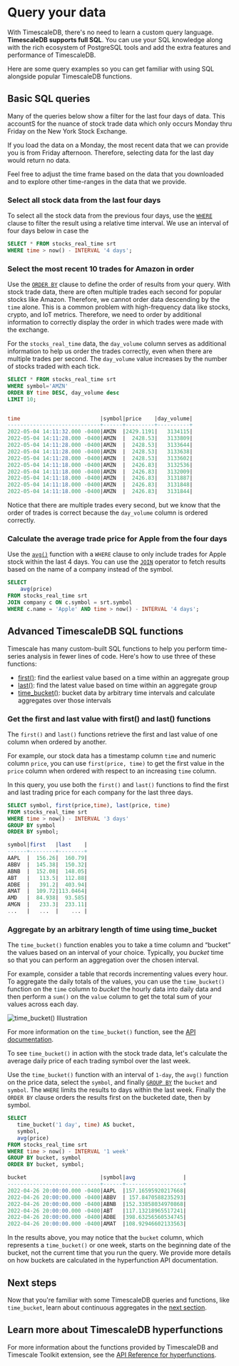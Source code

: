 # Query your data

With TimescaleDB, there's no need to learn a custom query language. **TimescaleDB
supports full SQL**. You can use your SQL knowledge along with the rich 
ecosystem of PostgreSQL tools and add the extra features and performance of
TimescaleDB.

Here are some query examples so you can get familiar with using SQL alongside
popular TimescaleDB functions.

## Basic SQL queries

<highlight type="tip">
Many of the queries below show a filter for the last four days of data. This 
accountS for the nuance of stock trade data which only occurs Monday thru Friday
on the New York Stock Exchange.

If you load the data on a Monday, the most recent data that we can provide you
is from Friday afternoon. Therefore, selecting data for the last day would return
no data.

Feel free to adjust the time frame based on the data that you downloaded and to
explore other time-ranges in the data that we provide.
</highlight>

### Select all stock data from the last four days

   To select all the stock data from the previous four days, use the [`WHERE`][clause-expressions] 
   clause to filter the result using a relative time interval. We use an interval of
   four days below in case the

   ```sql
   SELECT * FROM stocks_real_time srt
   WHERE time > now() - INTERVAL '4 days';
   ```

### Select the most recent 10 trades for Amazon in order

   Use the [`ORDER BY`][order-by] clause to define the order of results from your
   query. With stock trade data, there are often multiple trades each second for
   popular stocks like Amazon. Therefore, we cannot order data descending
   by the `time` alone. This is a common problem with high-frequency data like stocks,
   crypto, and IoT metrics. Therefore, we need to order by additional information to correctly display
   the order in which trades were made with the exchange.
   
   For the `stocks_real_time` data, the `day_volume` column serves as additional
   information to help us order the trades correctly, even when there are multiple
   trades per second. The `day_volume` value increases by the number of stocks 
   traded with each tick.

   ```sql
   SELECT * FROM stocks_real_time srt
   WHERE symbol='AMZN'
   ORDER BY time DESC, day_volume desc
   LIMIT 10;  


   time                         |symbol|price    |day_volume|
   -----------------------------+------+---------+----------+
   2022-05-04 14:11:32.000 -0400|AMZN  |2429.1191|   3134115|
   2022-05-04 14:11:28.000 -0400|AMZN  |  2428.53|   3133809|
   2022-05-04 14:11:28.000 -0400|AMZN  |  2428.53|   3133644|
   2022-05-04 14:11:28.000 -0400|AMZN  |  2428.53|   3133638|
   2022-05-04 14:11:28.000 -0400|AMZN  |  2428.53|   3133602|
   2022-05-04 14:11:18.000 -0400|AMZN  |  2426.83|   3132536|
   2022-05-04 14:11:18.000 -0400|AMZN  |  2426.83|   3132009|
   2022-05-04 14:11:18.000 -0400|AMZN  |  2426.83|   3131887|
   2022-05-04 14:11:18.000 -0400|AMZN  |  2426.83|   3131848|
   2022-05-04 14:11:18.000 -0400|AMZN  |  2426.83|   3131844|
   ```

   Notice that there are multiple trades every second, but we know that the order
   of trades is correct because the `day_volume` column is ordered correctly.

### Calculate the average trade price for Apple from the four days

   Use the [`avg()`][average] function with a `WHERE` clause
   to only include trades for Apple stock within the last 4 days. 
   You can use the [`JOIN`][join] operator to fetch results based on the name of 
   a company instead of the symbol.

   ```sql
   SELECT
       avg(price)
   FROM stocks_real_time srt
   JOIN company c ON c.symbol = srt.symbol
   WHERE c.name = 'Apple' AND time > now() - INTERVAL '4 days';
   ```


## Advanced TimescaleDB SQL functions

Timescale has many custom-built SQL functions to help you perform time-series
analysis in fewer lines of code. Here's how to use three of these functions:

 * [first()][first]: find the earliest value based on a time within an aggregate group
 * [last()][last]: find the latest value based on time within an aggregate group
 * [time_bucket()][time-bucket]: bucket data by arbitrary time intervals and calculate aggregates over those intervals

### Get the first and last value with first() and last() functions

   The `first()` and `last()` functions retrieve the first and last value of one
   column when ordered by another. 
   
   For example, our stock data has a timestamp column `time` and numeric column `price`,
   you can use `first(price, time)` to get the first value in the `price` column when ordered 
   with respect to an increasing `time` column. 

   In this query, you use both the `first()` and `last()` functions to find the 
   first and last trading price for each company for the last three days.

   ```sql
   SELECT symbol, first(price,time), last(price, time)
   FROM stocks_real_time srt
   WHERE time > now() - INTERVAL '3 days'
   GROUP BY symbol
   ORDER BY symbol;

   symbol|first   |last    |
   ------+--------+--------+
   AAPL  |  156.26|  160.79|
   ABBV  |  145.38|  150.32|
   ABNB  |  152.08|  148.05|
   ABT   |   113.5|  112.88|
   ADBE  |   391.2|  403.94|
   AMAT  |  109.72|113.0464|
   AMD   |  84.938|  93.585|
   AMGN  |   233.3|  233.11|
   ...   |   ...  |    ... |
   ```

### Aggregate by an arbitrary length of time using time_bucket

   The `time_bucket()` function enables you to take a time column and “bucket” the values 
   based on an interval of your choice. Typically, you _bucket_ time so that you can perform
   an aggregation over the chosen interval. 
   
   For example, consider a table that records incrementing values every hour. To
   aggregate the daily totals of the values, you can
   use the `time_bucket()` function on the `time` column to _bucket_ the hourly 
   data into daily data and then perform a `sum()` on the `value` column to get 
   the total sum of your values across each day. 

   <img class="main-content__illustration"
    src="https://s3.amazonaws.com/assets.timescale.com/docs/images/getting-started/time-bucket.jpg"
    alt="time_bucket() Illustration"/>

   For more information on the `time_bucket()` function, see the [API documentation][time-bucket]. 

   To see `time_bucket()` in action with the stock trade data, let's calculate
   the average daily price of each trading symbol over the last week.
   
   Use the `time_bucket()` function with an interval of `1-day`, the `avg()` 
   function on the price data, select the `symbol`, and finally [`GROUP BY`][clause-expressions]
   the `bucket` and `symbol`. The `WHERE` limits the results to days within the 
   last week. Finally the `ORDER BY` clause orders the results first on the bucketed date, 
   then by symbol. 

   ```sql
   SELECT
      time_bucket('1 day', time) AS bucket,
      symbol,
      avg(price)
   FROM stocks_real_time srt
   WHERE time > now() - INTERVAL '1 week'
   GROUP BY bucket, symbol
   ORDER BY bucket, symbol;

   bucket                       |symbol|avg               |
   -----------------------------+------+------------------+
   2022-04-26 20:00:00.000 -0400|AAPL  |157.16595920217668|
   2022-04-26 20:00:00.000 -0400|ABBV  | 157.8470588235293|
   2022-04-26 20:00:00.000 -0400|ABNB  |152.33858034970868|
   2022-04-26 20:00:00.000 -0400|ABT   |117.13218965517241|
   2022-04-26 20:00:00.000 -0400|ADBE  |398.63256560534745|
   2022-04-26 20:00:00.000 -0400|AMAT  |108.92946602133563|
   ```
   
   In the results above, you may notice that the `bucket` column, which represents
   a `time_bucket()` or one week, starts on the beginning date of the bucket, not
   the current time that you run the query. We provide more details on how buckets
   are calculated in the hyperfunction API documentation.

## Next steps
Now that you're familiar with some TimescaleDB queries and functions, like `time_bucket`, learn about
continuous aggregates in the [next section][create-cagg].

## Learn more about TimescaleDB hyperfunctions
For more information about the functions provided by TimescaleDB and Timescale Toolkit extension,
see the [API Reference for hyperfunctions](/api/:currentVersion:/hyperfunctions).




[average]: https://www.postgresql.org/docs/14/functions-aggregate.html
[filter]: https://www.postgresql.org/docs/14/sql-expressions.html#SYNTAX-AGGREGATES
[order-by]: https://www.postgresql.org/docs/current/queries-order.html
[select-keywords]: https://www.postgresql.org/docs/14/sql-select.html
[clause-expressions]: https://www.postgresql.org/docs/14/queries-table-expressions.html
[time-bucket]: /api/:currentVersion:/hyperfunctions/time_bucket
[last]: /api/:currentVersion:/hyperfunctions/last
[first]: /api/:currentVersion:/hyperfunctions/first
[date-trunc]: https://www.postgresql.org/docs/current/functions-datetime.html
[create-cagg]: /getting-started/create-cagg/
[join]: https://www.postgresql.org/docs/current/tutorial-join.html
